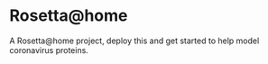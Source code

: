 # Rosetta@home

A Rosetta@home project, deploy this and get started to help model coronavirus proteins.